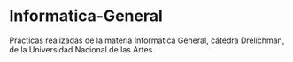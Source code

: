 # Informatica-General
Practicas realizadas de la materia Informatica General, cátedra Drelichman, de la Universidad Nacional de las Artes
